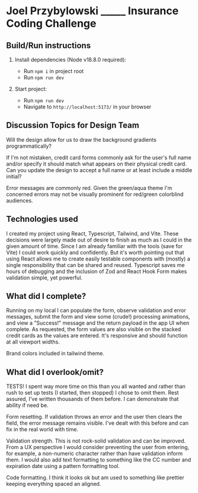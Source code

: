 # Joel Przybylowski _____ Insurance Coding Challenge

## Build/Run instructions 
1. Install dependencies (Node v18.8.0 required):
    - Run `npm i` in project root
    - Run `npm run dev`
   
2. Start project:
   - Run `npm run dev`
   - Navigate to `http://localhost:5173/` in your browser

## Discussion Topics for Design Team

Will the design allow for us to draw the background gradients programmatically?

If I'm not mistaken, credit card forms commonly ask for the user's full name and/or
specify it should match what appears on their physical credit card. Can you update the design to
accept a full name or at least include a middle initial?

Error messages are commonly red. Given the green/aqua theme I'm concerned errors
may not be visually prominent for red/green colorblind audiences.

## Technologies used

I created my project using React, Typescript, Tailwind, and Vite. These decisions
were largely made out of desire to finish as much as I could in the given amount
of time. Since I am already familiar with the tools (save for Vite) I could work quickly and confidently.
But it's worth pointing out that using React allows me to create easily testable components with (mostly) a single
responsibility that can be shared and reused. Typescript saves me hours of debugging and the inclusion of Zod
and React Hook Form makes validation simple, yet powerful.

## What did I complete?
Running on my local I can populate the form, observe validation and error messages, submit the form and view
some (crude!) processing animations, and view a "Success!" message and the return payload in the app UI when complete. As requested,
the form values are also visible on the stacked credit cards as the values are entered. It's responsive and should function at all
viewport widths.

Brand colors included in tailwind theme.

## What did I overlook/omit?
TESTS! I spent way more time on this than you all wanted and rather than rush to set up tests (I started, then stopped)
I chose to omit them. Rest assured, I've written thousands of them before. I can demonstrate that ability if need be.

Form resetting. If validation throws an error and the user then clears the field, the error message remains visible. I've dealt with this
before and can fix in the real world with time.

Validation strength. This is not rock-solid validation and can be improved. From a UX perspective I would consider
preventing the user from entering, for example, a non-numeric character rather than have validation inform them.
I would also add text formatting to something like the CC number and expiration date using a pattern formatting tool.

Code formatting. I think it looks ok but am used to something like prettier keeping everything spaced an aligned.
